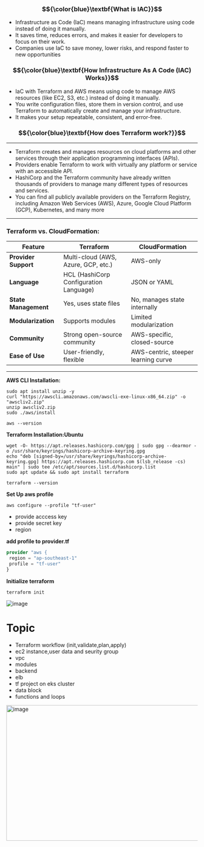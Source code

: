 
### $${\color{blue}\textbf{What is IAC}}$$

- Infrastructure as Code (IaC) means managing infrastructure using code instead of doing it manually.
- It saves time, reduces errors, and makes it easier for developers to focus on their work.
- Companies use IaC to save money, lower risks, and respond faster to new opportunities

### $${\color{blue}\textbf{How Infrastructure As A Code (IAC) Works}}$$

- IaC with Terraform and AWS means using code to manage AWS resources (like EC2, S3, etc.) instead of doing it manually.
- You write configuration files, store them in version control, and use Terraform to automatically create and manage your infrastructure.
- It makes your setup repeatable, consistent, and error-free.




### $${\color{blue}\textbf{How does Terraform work?}}$$

---

- Terraform creates and manages resources on cloud platforms and other services through their application programming interfaces (APIs).
- Providers enable Terraform to work with virtually any platform or service with an accessible API.
- HashiCorp and the Terraform community have already written thousands of providers to manage many different types of resources and services.
-  You can find all publicly available providers on the Terraform Registry, including Amazon Web Services (AWS), Azure, Google Cloud Platform (GCP), Kubernetes, 
   and many more

---


### Terraform vs. CloudFormation:

| Feature             | Terraform                            | CloudFormation                        |
|---------------------|--------------------------------------|---------------------------------------|
| **Provider Support** | Multi-cloud (AWS, Azure, GCP, etc.)  | AWS-only                              |
| **Language**         | HCL (HashiCorp Configuration Language) | JSON or YAML                          |
| **State Management** | Yes, uses state files                | No, manages state internally          |
| **Modularization**   | Supports modules                     | Limited modularization                |
| **Community**        | Strong open-source community         | AWS-specific, closed-source           |
| **Ease of Use**      | User-friendly, flexible              | AWS-centric, steeper learning curve   |


---

**AWS CLI Installation:**

````
sudo apt install unzip -y
curl "https://awscli.amazonaws.com/awscli-exe-linux-x86_64.zip" -o "awscliv2.zip"
unzip awscliv2.zip
sudo ./aws/install
````
````
aws --version
````
**Terraform Installation:Ubuntu**
````
wget -O- https://apt.releases.hashicorp.com/gpg | sudo gpg --dearmor -o /usr/share/keyrings/hashicorp-archive-keyring.gpg
echo "deb [signed-by=/usr/share/keyrings/hashicorp-archive-keyring.gpg] https://apt.releases.hashicorp.com $(lsb_release -cs) main" | sudo tee /etc/apt/sources.list.d/hashicorp.list
sudo apt update && sudo apt install terraform
````
````
terraform --version
````
**Set Up aws profile**
````
aws configure --profile "tf-user"
````
-  provide acccess key
-  provide secret key
-  region

**add profile to provider.tf**
```tf
provider "aws {
 region = "ap-southeast-1"
 profile = "tf-user"
}
```
**Initialize terraform**
````
terraform init
````

![image](https://github.com/user-attachments/assets/83c85698-f5b9-43b7-80fe-85ecb229cd8a)

# Topic

- Terraform workflow (init,validate,plan,apply)
- ec2 instance,user data and seurity group
- vpc
- modules
- backend
- elb
- tf project on eks cluster
- data block
- functions and loops
  
<img width="1051" height="357" alt="image" src="https://github.com/user-attachments/assets/99fbf73f-d8df-4c5b-95ed-234bb557cb1c" />
